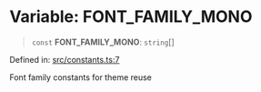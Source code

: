 # Variable: FONT\_FAMILY\_MONO

> `const` **FONT\_FAMILY\_MONO**: `string`[]

Defined in: [src/constants.ts:7](https://github.com/Nick2bad4u/Uptime-Watcher/blob/2a45eeb1723f8f7089001af2c92aa07d82dfe7e4/src/constants.ts#L7)

Font family constants for theme reuse
